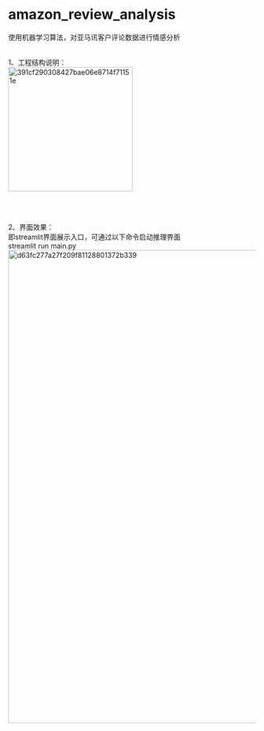 # amazon_review_analysis
使用机器学习算法，对亚马讯客户评论数据进行情感分析<br/><br/>

1、工程结构说明：<br/>
<img width="253" alt="391cf290308427bae06e8714f71151e" src="https://github.com/tgltt/amazon_review_analysis/assets/36066270/603f8a24-d403-4ffa-a828-bf9a477f47f1">

<br/><br/>

2、界面效果：<br/>
即streamlit界面展示入口，可通过以下命令启动推理界面<br/>
streamlit run main.py <br/>
<img width="962" alt="d63fc277a27f209f81128801372b339" src="https://github.com/tgltt/amazon_review_analysis/assets/36066270/483646eb-bfb4-428e-870f-7e5f7597dc1c">



